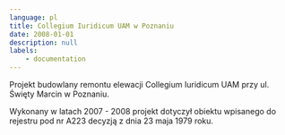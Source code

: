 ```yaml
---
language: pl
title: Collegium Iuridicum UAM w Poznaniu
date: 2008-01-01
description: null
labels:
    - documentation
---
```


Projekt budowlany remontu elewacji Collegium Iuridicum UAM przy ul. Święty Marcin w  Poznaniu.

Wykonany w latach 2007 - 2008  projekt dotyczył obiektu wpisanego do rejestru pod nr A223 decyzją z dnia 23 maja 1979 roku.
